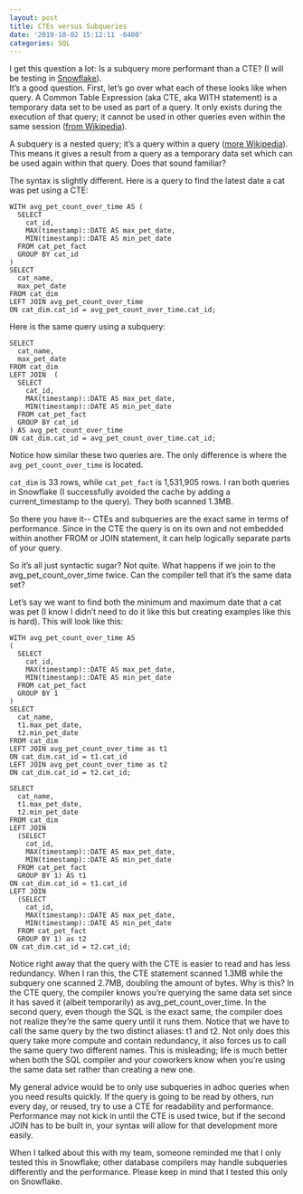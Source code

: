 ```yaml
---
layout: post
title: CTEs versus Subqueries
date: '2019-10-02 15:12:11 -0400'
categories: SQL
---
```

I get this question a lot: Is a subquery more performant than a CTE? 
(I will be testing in [Snowflake](https://docs.snowflake.net/manuals/user-guide/queries-cte.html)). <br>
It’s a good question. First, let’s go over what each of these looks like when query. A Common Table Expression  (aka CTE, aka WITH statement) is a temporary data set to be used as part of a query. It only exists during the execution of that query; it cannot be used in other queries even within the same session ([from Wikipedia](https://en.wikipedia.org/wiki/Hierarchical_and_recursive_queries_in_SQL#Common_table_expression)).

A subquery is a nested query; it’s a query within a query ([more Wikipedia](https://en.wikipedia.org/wiki/SQL_syntax#Subqueries)). This means it gives a result from a query as a temporary data set which can be used again within that query. Does that sound familiar?

The syntax is slightly different. Here is a query to find the latest date a cat was pet using a CTE:

```
WITH avg_pet_count_over_time AS (
  SELECT
  	cat_id, 
  	MAX(timestamp)::DATE AS max_pet_date,
    MIN(timestamp)::DATE AS min_pet_date 
  FROM cat_pet_fact
  GROUP BY cat_id
)
SELECT 
  cat_name, 
  max_pet_date 
FROM cat_dim
LEFT JOIN avg_pet_count_over_time
ON cat_dim.cat_id = avg_pet_count_over_time.cat_id;
```

Here is the same query using a subquery:

```
SELECT 
  cat_name, 
  max_pet_date 
FROM cat_dim
LEFT JOIN  (
  SELECT
  	cat_id, 
  	MAX(timestamp)::DATE AS max_pet_date,
    MIN(timestamp)::DATE AS min_pet_date 
  FROM cat_pet_fact
  GROUP BY cat_id
) AS avg_pet_count_over_time
ON cat_dim.cat_id = avg_pet_count_over_time.cat_id;
```

Notice how similar these two queries are. The only difference is where the `avg_pet_count_over_time` is located. 

`cat_dim` is 33 rows, while `cat_pet_fact` is 1,531,905 rows. I ran both queries in Snowflake (I successfully avoided the cache by adding a current_timestamp to the query). They both scanned 1.3MB.

So there you have it-- CTEs and subqueries are the exact same in terms of performance. Since in the CTE the query is on its own and not embedded within another FROM or JOIN statement, it can help logically separate parts of your query. 

So it’s all just syntactic sugar? Not quite. What happens if we join to the avg_pet_count_over_time twice. Can the compiler tell that it’s the same data set?

Let’s say we want to find both the minimum and maximum date that a cat was pet (I know I didn’t need to do it like this but creating examples like this is hard). This will look like this:
```
WITH avg_pet_count_over_time AS 
(
  SELECT 
    cat_id, 
    MAX(timestamp)::DATE AS max_pet_date, 
    MIN(timestamp)::DATE AS min_pet_date 
  FROM cat_pet_fact
  GROUP BY 1
)
SELECT 
  cat_name,
  t1.max_pet_date,
  t2.min_pet_date
FROM cat_dim
LEFT JOIN avg_pet_count_over_time as t1
ON cat_dim.cat_id = t1.cat_id
LEFT JOIN avg_pet_count_over_time as t2
ON cat_dim.cat_id = t2.cat_id;
```

```
SELECT 
  cat_name,
  t1.max_pet_date,
  t2.min_pet_date 
FROM cat_dim
LEFT JOIN 
  (SELECT 
    cat_id, 
    MAX(timestamp)::DATE AS max_pet_date,
    MIN(timestamp)::DATE AS min_pet_date
  FROM cat_pet_fact
  GROUP BY 1) AS t1
ON cat_dim.cat_id = t1.cat_id
LEFT JOIN 
  (SELECT 
    cat_id,
    MAX(timestamp)::DATE AS max_pet_date,
    MIN(timestamp)::DATE AS min_pet_date
  FROM cat_pet_fact
  GROUP BY 1) as t2
ON cat_dim.cat_id = t2.cat_id;
```

Notice right away that the query with the CTE is easier to read and has less redundancy. When I ran this, the CTE statement scanned 1.3MB while the subquery one scanned 2.7MB, doubling the amount of bytes.  Why is this? In the CTE query, the compiler knows you’re querying the same data set since it has saved it (albeit temporarily) as avg_pet_count_over_time. In the second query, even though the SQL is the exact same, the compiler does not realize they’re the same query until it runs them. Notice that we have to call the same query by the two distinct aliases: t1 and t2. Not only does this query take more compute and contain redundancy, it also forces us to call the same query two different names. This is misleading; life is much better when both the SQL compiler and your coworkers know when you’re using the same data set rather than creating a new one. 

My general advice would be to only use subqueries in adhoc queries when you need results quickly. If the query is going to be read by others, run every day, or reused, try to use a CTE for readability and performance. Performance may not kick in until the CTE is used twice, but if the second JOIN has to be built in, your syntax will allow for that development more easily. 

When I talked about this with my team, someone reminded me that I only tested this in Snowflake; other database compilers may handle subqueries differently and the performance. Please keep in mind that I tested this only on Snowflake.

